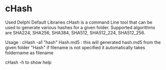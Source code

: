# cHash
Used Delphi Default Libraries
cHash is a command Line tool that can be used to generate various hashes for a given folder.
Supported algorithms are SHA224, SHA256, SHA384, SHA512, SHA512_224, SHA512_256.

Usage :
 cHash -a1 "hash\" Hash.md5 : this will generated hash.md5 from the given folder "Hash"
 if filename is not specified it automatically takes foldername as filename
 
 cHash -h to show help

 
